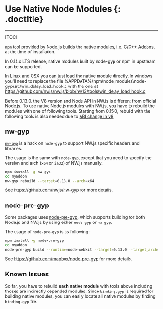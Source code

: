 # Use Native Node Modules {: .doctitle}
---

[TOC]

`npm` tool provided by Node.js builds the native modules, i.e. [C/C++ Addons](https://nodejs.org/api/addons.html), at the time of installation.

In 0.14.x LTS release, native modules built by node-gyp or npm in upstream can be supported.

In Linux and OSX you can just load the native module directly. In windows you'll need to replace the file
%APPDATA%\npm\node_modules\node-gyp\src\win_delay_load_hook.c with the one at https://github.com/nwjs/nw.js/blob/nw13/tools/win_delay_load_hook.c 

Before 0.13.0, the V8 version and Node API in NW.js is different from official Node.js. To use native Node.js modules with NW.js, you have to rebuild the modules with one of following tools. Starting from 0.15.0, rebuild with the following tools is also needed due to [ABI change in v8](https://github.com/nwjs/nw.js/issues/5025)

## nw-gyp

[`nw-gyp`](https://github.com/nwjs/nw-gyp) is a hack on `node-gyp` to support NW.js specific headers and libraries. 

The usage is the same with `node-gyp`, except that you need to specify the version and arch (`x64` or `ia32`) of NW.js manually. 

````bash
npm install -g nw-gyp
cd myaddon
nw-gyp rebuild --target=0.13.0 --arch=x64
````

See https://github.com/nwjs/nw-gyp for more details.

## node-pre-gyp

Some packages uses [node-pre-gyp](https://github.com/mapbox/node-pre-gyp), which supports building for both Node.js and NW.js by using either `node-gyp` or `nw-gyp`.

The usage of `node-pre-gyp` is as following:
````bash
npm install -g node-pre-gyp
cd myaddon
node-pre-gyp build --runtime=node-webkit --target=0.13.0 --target_arch=x64
````

See https://github.com/mapbox/node-pre-gyp for more details.

## Known Issues

So far, you have to rebuild **each native module** with tools above including thoses are indirectly depended modules. Since `binding.gyp` is required for building native modules, you can easily locate all native modules by finding `binding.gyp` file.

